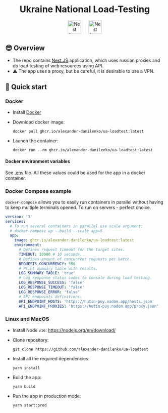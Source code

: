 <h1 align="center">Ukraine National Load-Testing</h1>

<p align="center">
  <img src="https://upload.wikimedia.org/wikipedia/commons/4/49/Flag_of_Ukraine.svg" height="42" alt="Nest Logo" hspace="10" />
  <img src="https://nestjs.com/img/logo_text.svg" height="42" alt="Nest Logo" hspace="10" />
</p>

## 😎 Overview

- The repo contains [Nest.JS](https://nestjs.com) application, which uses russian proxies and do load testing of web resources using API.
- ⚠ The app uses a proxy, but be careful, it is desirable to use a VPN.

## 🚀 Quick start

### Docker

- Install [Docker](https://docker.com)

- Download docker image:

  ```shell
  docker pull ghcr.io/alexander-danilenko/ua-loadtest:latest
  ```

- Launch the container:

  ```shell
  docker run --rm ghcr.io/alexander-danilenko/ua-loadtest:latest
  ```
  
#### Docker environment variables

See [.env](./.env) file. All these values could be used for the app in a docker container.

### Docker Compose example

`docker-compose` allows you to easily run containers in parallel without having to keep multiple terminals opened. To run on servers - perfect choice.

```yaml
version: '3'
services:
  # To run several containers in parallel use scale argument:
  # docker-compose up --build --scale app=5
  app:
    image: ghcr.io/alexander-danilenko/ua-loadtest:latest
    environment:
      # Defines request timeout for the target sites.
      TIMEOUT: 10000 # 10 seconds.
      # Defines amount of concurrent requests per batch.
      REQUESTS_CONCURRENCY: 500
      # Print summary table with results.
      LOG_SUMMARY_TABLE: 'true'
      # Log response status codes to console during load testing.
      LOG_RESPONSE_SUCCESS: 'false'
      LOG_RESPONSE_TIMEOUT: 'false'
      LOG_RESPONSE_ERROR: 'false'
      # API endpoints definitions.
      API_ENDPOINT_HOSTS: 'https://hutin-puy.nadom.app/hosts.json'
      API_ENDPOINT_PROXIES: 'https://hutin-puy.nadom.app/proxy.json'
```

### Linux and MacOS

- Install Node `v16`: https://nodejs.org/en/download/

- Clone repository:

  ```shell
  git clone https://github.com/alexander-danilenko/ua-loadtest
  ```


- Install all the required dependencies:
  ```shell
  yarn install
  ```

  
- Build the app:

  ```shell
  yarn build
  ```


- Run the app in production mode:
  ```shell
  yarn start:prod
  ```
